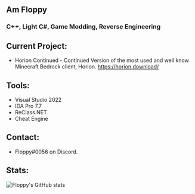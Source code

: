 ## Am Floppy
### C++, Light C#, Game Modding, Reverse Engineering 

## Current Project:
- Horion Continued - Continued Version of the most used and well know Minecraft Bedrock client, Horion. https://horion.download/

## Tools:
- Visual Studio 2022
- IDA Pro 7.7
- ReClass.NET
- Cheat Engine

## Contact:
- Floppy#0056 on Discord.

## Stats:
![Floppy's GitHub stats](https://github-readme-stats.vercel.app/api?username=FloppyDolphin57&show_icons=true&theme=react)

